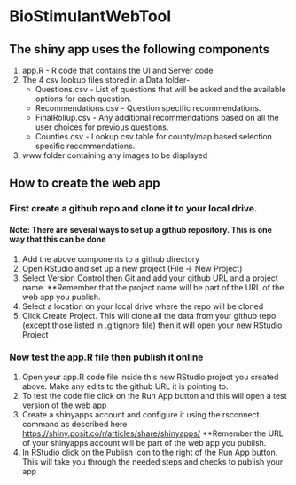 # BioStimulantWebTool


## The shiny app uses the following components


1. app.R - R code that contains the UI and Server code
2. The 4 csv lookup files stored in a Data folder-
    - Questions.csv - List of questions that will be asked and the available options for each question.
    - Recommendations.csv - Question specific recommendations.
    - FinalRollup.csv - Any additional recommendations based on all the user choices for previous questions.
    - Counties.csv - Lookup csv table for county/map based selection specific recommendations.
3. www folder containing any images to be displayed

## How to create the web app

### First create a github repo and clone it to your local drive. 
####  Note: There are several ways to set up a github repository. This is one way that this can be done
1. Add the above components to a github directory
2. Open RStudio and set up a new project (File -> New Project)
3. Select Version Control then Git and add your github URL and a project name. **Remember that the project name will be part of the URL of the web app you publish.
4. Select a location on your local drive where the repo will be cloned
5. Click Create Project. This will clone all the data from your github repo (except those listed in .gitignore file) then it will open your new RStudio Project

### Now test the app.R file then publish it online

1. Open your app.R code file inside this new RStudio project you created above. Make any edits to the github URL it is pointing to.
2. To test the code file click on the Run App button and this will open a test version of the web app
3. Create a shinyapps account and configure it using the rsconnect command as described here https://shiny.posit.co/r/articles/share/shinyapps/ **Remember the URL of your shinyapps account will be part of the web app you publish.
5. In RStudio click on the Publish icon to the right of the Run App button. This will take you through the needed steps and checks to publish your app


